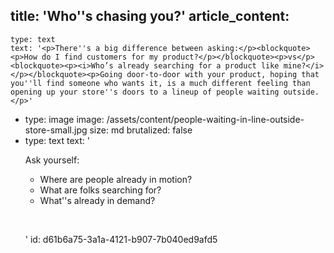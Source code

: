 title: 'Who''s chasing you?'
article_content:
  -
    type: text
    text: '<p>There''s a big difference between asking:</p><blockquote><p>How do I find customers for my product?</p></blockquote><p>vs</p><blockquote><p><i>Who’s already searching for a product like mine?</i></p></blockquote><p>Going door-to-door with your product, hoping that you''ll find someone who wants it, is a much different feeling than opening up your store''s doors to a lineup of people waiting outside.</p>'
  -
    type: image
    image: /assets/content/people-waiting-in-line-outside-store-small.jpg
    size: md
    brutalized: false
  -
    type: text
    text: '<p>Ask yourself:</p><ul><li>Where are people already in motion?</li><li>What are folks searching for?</li><li>What''s already in demand?</li></ul><p><br></p>'
id: d61b6a75-3a1a-4121-b907-7b040ed9afd5
